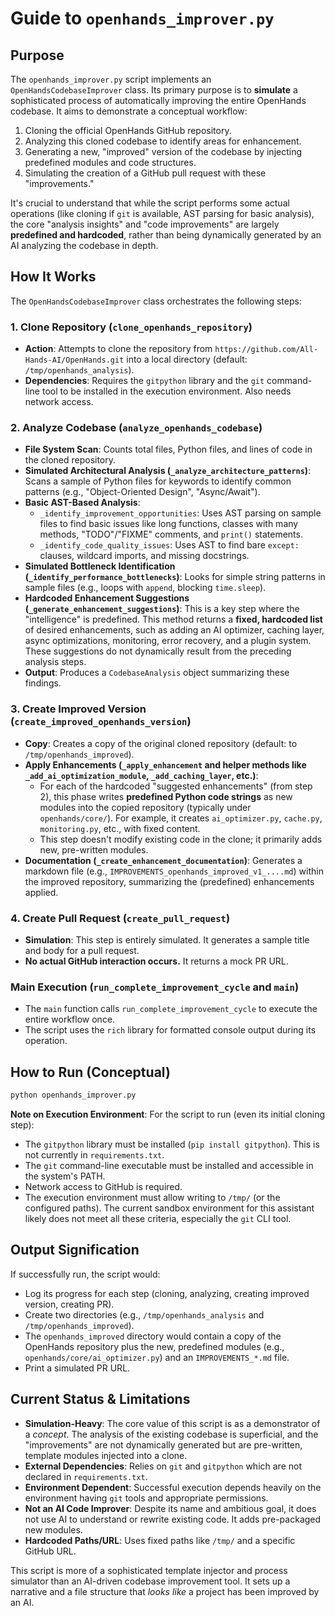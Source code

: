 # Guide to `openhands_improver.py`

## Purpose

The `openhands_improver.py` script implements an `OpenHandsCodebaseImprover` class. Its primary purpose is to **simulate** a sophisticated process of automatically improving the entire OpenHands codebase. It aims to demonstrate a conceptual workflow:

1.  Cloning the official OpenHands GitHub repository.
2.  Analyzing this cloned codebase to identify areas for enhancement.
3.  Generating a new, "improved" version of the codebase by injecting predefined modules and code structures.
4.  Simulating the creation of a GitHub pull request with these "improvements."

It's crucial to understand that while the script performs some actual operations (like cloning if `git` is available, AST parsing for basic analysis), the core "analysis insights" and "code improvements" are largely **predefined and hardcoded**, rather than being dynamically generated by an AI analyzing the codebase in depth.

## How It Works

The `OpenHandsCodebaseImprover` class orchestrates the following steps:

### 1. Clone Repository (`clone_openhands_repository`)
*   **Action**: Attempts to clone the repository from `https://github.com/All-Hands-AI/OpenHands.git` into a local directory (default: `/tmp/openhands_analysis`).
*   **Dependencies**: Requires the `gitpython` library and the `git` command-line tool to be installed in the execution environment. Also needs network access.

### 2. Analyze Codebase (`analyze_openhands_codebase`)
*   **File System Scan**: Counts total files, Python files, and lines of code in the cloned repository.
*   **Simulated Architectural Analysis (`_analyze_architecture_patterns`)**: Scans a sample of Python files for keywords to identify common patterns (e.g., "Object-Oriented Design", "Async/Await").
*   **Basic AST-Based Analysis**:
    *   `_identify_improvement_opportunities`: Uses AST parsing on sample files to find basic issues like long functions, classes with many methods, "TODO"/"FIXME" comments, and `print()` statements.
    *   `_identify_code_quality_issues`: Uses AST to find bare `except:` clauses, wildcard imports, and missing docstrings.
*   **Simulated Bottleneck Identification (`_identify_performance_bottlenecks`)**: Looks for simple string patterns in sample files (e.g., loops with `append`, blocking `time.sleep`).
*   **Hardcoded Enhancement Suggestions (`_generate_enhancement_suggestions`)**: This is a key step where the "intelligence" is predefined. This method returns a **fixed, hardcoded list** of desired enhancements, such as adding an AI optimizer, caching layer, async optimizations, monitoring, error recovery, and a plugin system. These suggestions do not dynamically result from the preceding analysis steps.
*   **Output**: Produces a `CodebaseAnalysis` object summarizing these findings.

### 3. Create Improved Version (`create_improved_openhands_version`)
*   **Copy**: Creates a copy of the original cloned repository (default: to `/tmp/openhands_improved`).
*   **Apply Enhancements (`_apply_enhancement` and helper methods like `_add_ai_optimization_module`, `_add_caching_layer`, etc.)**:
    *   For each of the hardcoded "suggested enhancements" (from step 2), this phase writes **predefined Python code strings** as new modules into the copied repository (typically under `openhands/core/`). For example, it creates `ai_optimizer.py`, `cache.py`, `monitoring.py`, etc., with fixed content.
    *   This step doesn't modify existing code in the clone; it primarily adds new, pre-written modules.
*   **Documentation (`_create_enhancement_documentation`)**: Generates a markdown file (e.g., `IMPROVEMENTS_openhands_improved_v1_....md`) within the improved repository, summarizing the (predefined) enhancements applied.

### 4. Create Pull Request (`create_pull_request`)
*   **Simulation**: This step is entirely simulated. It generates a sample title and body for a pull request.
*   **No actual GitHub interaction occurs.** It returns a mock PR URL.

### Main Execution (`run_complete_improvement_cycle` and `main`)
*   The `main` function calls `run_complete_improvement_cycle` to execute the entire workflow once.
*   The script uses the `rich` library for formatted console output during its operation.

## How to Run (Conceptual)

```bash
python openhands_improver.py
```

**Note on Execution Environment**: For the script to run (even its initial cloning step):
*   The `gitpython` library must be installed (`pip install gitpython`). This is not currently in `requirements.txt`.
*   The `git` command-line executable must be installed and accessible in the system's PATH.
*   Network access to GitHub is required.
*   The execution environment must allow writing to `/tmp/` (or the configured paths).
The current sandbox environment for this assistant likely does not meet all these criteria, especially the `git` CLI tool.

## Output Signification

If successfully run, the script would:
*   Log its progress for each step (cloning, analyzing, creating improved version, creating PR).
*   Create two directories (e.g., `/tmp/openhands_analysis` and `/tmp/openhands_improved`).
*   The `openhands_improved` directory would contain a copy of the OpenHands repository plus the new, predefined modules (e.g., `openhands/core/ai_optimizer.py`) and an `IMPROVEMENTS_*.md` file.
*   Print a simulated PR URL.

## Current Status & Limitations

*   **Simulation-Heavy**: The core value of this script is as a demonstrator of a *concept*. The analysis of the existing codebase is superficial, and the "improvements" are not dynamically generated but are pre-written, template modules injected into a clone.
*   **External Dependencies**: Relies on `git` and `gitpython` which are not declared in `requirements.txt`.
*   **Environment Dependent**: Successful execution depends heavily on the environment having `git` tools and appropriate permissions.
*   **Not an AI Code Improver**: Despite its name and ambitious goal, it does not use AI to understand or rewrite existing code. It adds pre-packaged new modules.
*   **Hardcoded Paths/URL**: Uses fixed paths like `/tmp/` and a specific GitHub URL.

This script is more of a sophisticated template injector and process simulator than an AI-driven codebase improvement tool. It sets up a narrative and a file structure that *looks like* a project has been improved by an AI.
